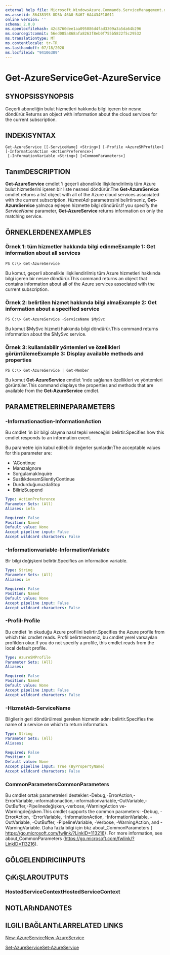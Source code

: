 ```yaml
---
external help file: Microsoft.WindowsAzure.Commands.ServiceManagement.dll-Help.xml
ms.assetid: 86438393-8D5A-46A0-B467-6A4434E18011
online version: ''
schema: 2.0.0
ms.openlocfilehash: 42c8760dee1aa095086d4fad3309a3a5da64b296
ms.sourcegitcommit: 56ed085a868afa8263f8eb0f755b5822f5c29532
ms.translationtype: MT
ms.contentlocale: tr-TR
ms.lasthandoff: 07/18/2020
ms.locfileid: "94106309"
---
```

# <span data-ttu-id="e700f-101">Get-AzureService</span><span class="sxs-lookup"><span data-stu-id="e700f-101">Get-AzureService</span></span>

## <span data-ttu-id="e700f-102">SYNOPSIS</span><span class="sxs-lookup"><span data-stu-id="e700f-102">SYNOPSIS</span></span>
<span data-ttu-id="e700f-103">Geçerli aboneliğin bulut hizmetleri hakkında bilgi içeren bir nesne döndürür.</span><span class="sxs-lookup"><span data-stu-id="e700f-103">Returns an object with information about the cloud services for the current subscription.</span></span>

## <span data-ttu-id="e700f-104">INDEKI</span><span class="sxs-lookup"><span data-stu-id="e700f-104">SYNTAX</span></span>

```
Get-AzureService [[-ServiceName] <String>] [-Profile <AzureSMProfile>] [-InformationAction <ActionPreference>]
 [-InformationVariable <String>] [<CommonParameters>]
```

## <span data-ttu-id="e700f-105">Tanım</span><span class="sxs-lookup"><span data-stu-id="e700f-105">DESCRIPTION</span></span>
<span data-ttu-id="e700f-106">**Get-AzureService** cmdlet 'i geçerli abonelikle Ilişkilendirilmiş tüm Azure bulut hizmetlerini içeren bir liste nesnesi döndürür.</span><span class="sxs-lookup"><span data-stu-id="e700f-106">The **Get-AzureService** cmdlet returns a list object with all of the Azure cloud services associated with the current subscription.</span></span>
<span data-ttu-id="e700f-107">*HizmetAdı* parametresini belirtirseniz, **Get-AzureService** yalnızca eşleşen hizmette bilgi döndürür.</span><span class="sxs-lookup"><span data-stu-id="e700f-107">If you specify the *ServiceName* parameter, **Get-AzureService** returns information on only the matching service.</span></span>

## <span data-ttu-id="e700f-108">ÖRNEKLERDEN</span><span class="sxs-lookup"><span data-stu-id="e700f-108">EXAMPLES</span></span>

### <span data-ttu-id="e700f-109">Örnek 1: tüm hizmetler hakkında bilgi edinme</span><span class="sxs-lookup"><span data-stu-id="e700f-109">Example 1: Get information about all services</span></span>
```
PS C:\> Get-AzureService
```

<span data-ttu-id="e700f-110">Bu komut, geçerli abonelikle ilişkilendirilmiş tüm Azure hizmetleri hakkında bilgi içeren bir nesne döndürür.</span><span class="sxs-lookup"><span data-stu-id="e700f-110">This command returns an object that contains information about all of the Azure services associated with the current subscription.</span></span>

### <span data-ttu-id="e700f-111">Örnek 2: belirtilen hizmet hakkında bilgi alma</span><span class="sxs-lookup"><span data-stu-id="e700f-111">Example 2: Get information about a specified service</span></span>
```
PS C:\> Get-AzureService -ServiceName $MySvc
```

<span data-ttu-id="e700f-112">Bu komut $MySvc hizmeti hakkında bilgi döndürür.</span><span class="sxs-lookup"><span data-stu-id="e700f-112">This command returns information about the $MySvc service.</span></span>

### <span data-ttu-id="e700f-113">Örnek 3: kullanılabilir yöntemleri ve özellikleri görüntüleme</span><span class="sxs-lookup"><span data-stu-id="e700f-113">Example 3: Display available methods and properties</span></span>
```
PS C:\> Get-AzureService | Get-Member
```

<span data-ttu-id="e700f-114">Bu komut **Get-AzureService** cmdlet 'inde sağlanan özellikleri ve yöntemleri görüntüler.</span><span class="sxs-lookup"><span data-stu-id="e700f-114">This command displays the properties and methods that are available from the **Get-AzureService** cmdlet.</span></span>

## <span data-ttu-id="e700f-115">PARAMETRELERINE</span><span class="sxs-lookup"><span data-stu-id="e700f-115">PARAMETERS</span></span>

### <span data-ttu-id="e700f-116">-Informationaction</span><span class="sxs-lookup"><span data-stu-id="e700f-116">-InformationAction</span></span>
<span data-ttu-id="e700f-117">Bu cmdlet 'in bir bilgi olayına nasıl tepki vereceğini belirtir.</span><span class="sxs-lookup"><span data-stu-id="e700f-117">Specifies how this cmdlet responds to an information event.</span></span>

<span data-ttu-id="e700f-118">Bu parametre için kabul edilebilir değerler şunlardır:</span><span class="sxs-lookup"><span data-stu-id="e700f-118">The acceptable values for this parameter are:</span></span>

- <span data-ttu-id="e700f-119">'A</span><span class="sxs-lookup"><span data-stu-id="e700f-119">Continue</span></span>
- <span data-ttu-id="e700f-120">Manıza</span><span class="sxs-lookup"><span data-stu-id="e700f-120">Ignore</span></span>
- <span data-ttu-id="e700f-121">Sorgulamak</span><span class="sxs-lookup"><span data-stu-id="e700f-121">Inquire</span></span>
- <span data-ttu-id="e700f-122">Sustlıkdevam</span><span class="sxs-lookup"><span data-stu-id="e700f-122">SilentlyContinue</span></span>
- <span data-ttu-id="e700f-123">Durdurduğunuzda</span><span class="sxs-lookup"><span data-stu-id="e700f-123">Stop</span></span>
- <span data-ttu-id="e700f-124">Biliriz</span><span class="sxs-lookup"><span data-stu-id="e700f-124">Suspend</span></span>

```yaml
Type: ActionPreference
Parameter Sets: (All)
Aliases: infa

Required: False
Position: Named
Default value: None
Accept pipeline input: False
Accept wildcard characters: False
```

### <span data-ttu-id="e700f-125">-Informationvariable</span><span class="sxs-lookup"><span data-stu-id="e700f-125">-InformationVariable</span></span>
<span data-ttu-id="e700f-126">Bir bilgi değişkeni belirtir.</span><span class="sxs-lookup"><span data-stu-id="e700f-126">Specifies an information variable.</span></span>

```yaml
Type: String
Parameter Sets: (All)
Aliases: iv

Required: False
Position: Named
Default value: None
Accept pipeline input: False
Accept wildcard characters: False
```

### <span data-ttu-id="e700f-127">-Profil</span><span class="sxs-lookup"><span data-stu-id="e700f-127">-Profile</span></span>
<span data-ttu-id="e700f-128">Bu cmdlet 'in okuduğu Azure profilini belirtir.</span><span class="sxs-lookup"><span data-stu-id="e700f-128">Specifies the Azure profile from which this cmdlet reads.</span></span>
<span data-ttu-id="e700f-129">Profil belirtmezseniz, bu cmdlet yerel varsayılan profilden okur.</span><span class="sxs-lookup"><span data-stu-id="e700f-129">If you do not specify a profile, this cmdlet reads from the local default profile.</span></span>

```yaml
Type: AzureSMProfile
Parameter Sets: (All)
Aliases: 

Required: False
Position: Named
Default value: None
Accept pipeline input: False
Accept wildcard characters: False
```

### <span data-ttu-id="e700f-130">-HizmetAdı</span><span class="sxs-lookup"><span data-stu-id="e700f-130">-ServiceName</span></span>
<span data-ttu-id="e700f-131">Bilgilerin geri döndürülmesi gereken hizmetin adını belirtir.</span><span class="sxs-lookup"><span data-stu-id="e700f-131">Specifies the name of a service on which to return information.</span></span>

```yaml
Type: String
Parameter Sets: (All)
Aliases: 

Required: False
Position: 0
Default value: None
Accept pipeline input: True (ByPropertyName)
Accept wildcard characters: False
```

### <span data-ttu-id="e700f-132">CommonParameters</span><span class="sxs-lookup"><span data-stu-id="e700f-132">CommonParameters</span></span>
<span data-ttu-id="e700f-133">Bu cmdlet ortak parametreleri destekler:-Debug,-ErrorAction,-ErrorVariable,-ınformationaction,-ınformationvariable,-OutVariable,-OutBuffer,-Pipelinedeğişken,-verbose,-WarningAction ve-Warningdeğişken.</span><span class="sxs-lookup"><span data-stu-id="e700f-133">This cmdlet supports the common parameters: -Debug, -ErrorAction, -ErrorVariable, -InformationAction, -InformationVariable, -OutVariable, -OutBuffer, -PipelineVariable, -Verbose, -WarningAction, and -WarningVariable.</span></span> <span data-ttu-id="e700f-134">Daha fazla bilgi için bkz about_CommonParameters ( https://go.microsoft.com/fwlink/?LinkID=113216) .</span><span class="sxs-lookup"><span data-stu-id="e700f-134">For more information, see about_CommonParameters (https://go.microsoft.com/fwlink/?LinkID=113216).</span></span>

## <span data-ttu-id="e700f-135">GÖLGELENDIRICI</span><span class="sxs-lookup"><span data-stu-id="e700f-135">INPUTS</span></span>

## <span data-ttu-id="e700f-136">ÇıKıŞLAR</span><span class="sxs-lookup"><span data-stu-id="e700f-136">OUTPUTS</span></span>

### <span data-ttu-id="e700f-137">HostedServiceContext</span><span class="sxs-lookup"><span data-stu-id="e700f-137">HostedServiceContext</span></span>

## <span data-ttu-id="e700f-138">NOTLARıNDA</span><span class="sxs-lookup"><span data-stu-id="e700f-138">NOTES</span></span>

## <span data-ttu-id="e700f-139">ILGILI BAĞLANTıLAR</span><span class="sxs-lookup"><span data-stu-id="e700f-139">RELATED LINKS</span></span>

[<span data-ttu-id="e700f-140">New-AzureService</span><span class="sxs-lookup"><span data-stu-id="e700f-140">New-AzureService</span></span>](./New-AzureService.md)

[<span data-ttu-id="e700f-141">Set-AzureService</span><span class="sxs-lookup"><span data-stu-id="e700f-141">Set-AzureService</span></span>](./Set-AzureService.md)


